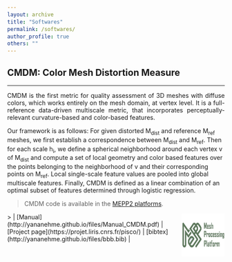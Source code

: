```yaml
---
layout: archive
title: "Softwares"
permalink: /softwares/
author_profile: true
others: ""
---
```

## CMDM: Color Mesh Distortion Measure
------
<p style='text-align: justify;'> CMDM is the first metric for quality assessment of 3D meshes with diffuse colors, which works entirely on the mesh domain, at vertex level. It is a full-reference data-driven multiscale metric, that incorporates perceptually-relevant curvature-based and color-based features. 

Our framework is as follows: For given distorted M<sub>dist</sub> and reference M<sub>ref</sub> meshes, we first establish a correspondence between M<sub>dist</sub> and M<sub>ref</sub>. 
Then for each scale h<sub>i</sub>, we define a spherical neighborhood around each vertex v of M<sub>dist</sub> and compute a set of local geometry and color based features over the points belonging to the neighborhood of v and their corresponding points on  M<sub>ref</sub>. 
Local single-scale feature values are pooled into global multiscale features. Finally, CMDM is defined as a linear combination of an optimal subset of features determined through logistic regression.</p>
> CMDM code is available in the [MEPP2 platforms](https://github.com/MEPP-team/MEPP2).
<img align="right" width="100" height="100" src='/images/Mepp2_logo.jpg'>
> |	[Manual](http://yananehme.github.io/files/Manual_CMDM.pdf)	|	[Project page](https://projet.liris.cnrs.fr/pisco/)	|	[bibtex](http://yananehme.github.io/files/bbb.bib)	|


